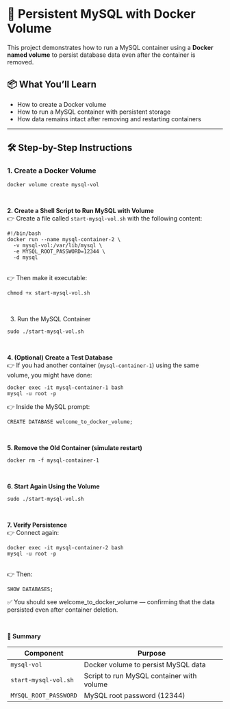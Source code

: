 # 🐳 Persistent MySQL with Docker Volume

This project demonstrates how to run a MySQL container using a **Docker named volume** to persist database data even after the container is removed.

## 📦 What You’ll Learn

- How to create a Docker volume
- How to run a MySQL container with persistent storage
- How data remains intact after removing and restarting containers

---

## 🛠️ Step-by-Step Instructions

### 1. Create a Docker Volume

```
docker volume create mysql-vol
```
</br>

**2. Create a Shell Script to Run MySQL with Volume** </br>
 👉 Create a file called `start-mysql-vol.sh` with the following content:
```
#!/bin/bash
docker run --name mysql-container-2 \
  -v mysql-vol:/var/lib/mysql \
  -e MYSQL_ROOT_PASSWORD=12344 \
  -d mysql
```
</br>
 👉 Then make it executable:
 
```
chmod +x start-mysql-vol.sh
```

</br>

3. Run the MySQL Container
```
sudo ./start-mysql-vol.sh
```
</br>

**4. (Optional) Create a Test Database** </br>
   👉 If you had another container (`mysql-container-1`) using the same volume, you might have done:
```
docker exec -it mysql-container-1 bash
mysql -u root -p
```
 👉 Inside the MySQL prompt: </br>

```
CREATE DATABASE welcome_to_docker_volume;
```
</br>

**5. Remove the Old Container (simulate restart)**
```
docker rm -f mysql-container-1
```
</br>

**6. Start Again Using the Volume**
```
sudo ./start-mysql-vol.sh
```
</br>

**7. Verify Persistence** </br>
   👉 Connect again:
```
docker exec -it mysql-container-2 bash
mysql -u root -p
```
</br>
  👉 Then:
 
```
SHOW DATABASES;
```
✅ You should see welcome_to_docker_volume — confirming that the data persisted even after container deletion.

</br>

**📁 Summary**

| Component             | Purpose                                   |
| --------------------- | ----------------------------------------- |
| `mysql-vol`           | Docker volume to persist MySQL data       |
| `start-mysql-vol.sh`  | Script to run MySQL container with volume |
| `MYSQL_ROOT_PASSWORD` | MySQL root password (12344)               |




































